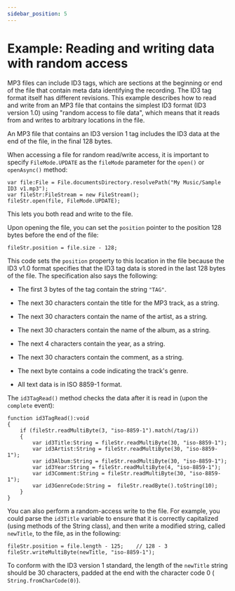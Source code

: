 ```yaml
---
sidebar_position: 5
---
```


# Example: Reading and writing data with random access

MP3 files can include ID3 tags, which are sections at the beginning or end of
the file that contain meta data identifying the recording. The ID3 tag format
itself has different revisions. This example describes how to read and write
from an MP3 file that contains the simplest ID3 format (ID3 version 1.0) using
"random access to file data", which means that it reads from and writes to
arbitrary locations in the file.

An MP3 file that contains an ID3 version 1 tag includes the ID3 data at the end
of the file, in the final 128 bytes.

When accessing a file for random read/write access, it is important to specify
`FileMode.UPDATE` as the `fileMode` parameter for the `open()` or `openAsync()`
method:

    var file:File = File.documentsDirectory.resolvePath("My Music/Sample ID3 v1.mp3");
    var fileStr:FileStream = new FileStream();
    fileStr.open(file, FileMode.UPDATE);

This lets you both read and write to the file.

Upon opening the file, you can set the `position` pointer to the position 128
bytes before the end of the file:

    fileStr.position = file.size - 128;

This code sets the `position` property to this location in the file because the
ID3 v1.0 format specifies that the ID3 tag data is stored in the last 128 bytes
of the file. The specification also says the following:

- The first 3 bytes of the tag contain the string `"TAG"`.

- The next 30 characters contain the title for the MP3 track, as a string.

- The next 30 characters contain the name of the artist, as a string.

- The next 30 characters contain the name of the album, as a string.

- The next 4 characters contain the year, as a string.

- The next 30 characters contain the comment, as a string.

- The next byte contains a code indicating the track's genre.

- All text data is in ISO 8859-1 format.

The `id3TagRead()` method checks the data after it is read in (upon the
`complete` event):

    function id3TagRead():void
    {
    	if (fileStr.readMultiByte(3, "iso-8859-1").match(/tag/i))
    	{
    		var id3Title:String = fileStr.readMultiByte(30, "iso-8859-1");
    		var id3Artist:String = fileStr.readMultiByte(30, "iso-8859-1");
    		var id3Album:String = fileStr.readMultiByte(30, "iso-8859-1");
    		var id3Year:String = fileStr.readMultiByte(4, "iso-8859-1");
    		var id3Comment:String = fileStr.readMultiByte(30, "iso-8859-1");
    		var id3GenreCode:String =  fileStr.readByte().toString(10);
    	}
    }

You can also perform a random-access write to the file. For example, you could
parse the `id3Title` variable to ensure that it is correctly capitalized (using
methods of the String class), and then write a modified string, called
`newTitle`, to the file, as in the following:

    fileStr.position = file.length - 125;    // 128 - 3
    fileStr.writeMultiByte(newTitle, "iso-8859-1");

To conform with the ID3 version 1 standard, the length of the `newTitle` string
should be 30 characters, padded at the end with the character code 0 (
`String.fromCharCode(0)`).

